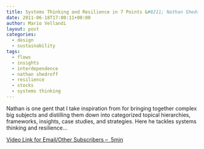 ```yaml
---
title: Systems Thinking and Resilience in 7 Points &#8211; Nathan Shedroff
date: 2011-06-18T17:00:11+00:00
author: Mario Vellandi
layout: post
categories:
  - design
  - sustainability
tags:
  - flows
  - insights
  - interdependence
  - nathan shedroff
  - resilience
  - stocks
  - systems thinking
---
```

Nathan is one gent that I take inspiration from for bringing together complex big subjects and distilling them down into categorized topical hierarchies, frameworks, insights, case studies, and strategies. Here he tackles systems thinking and resilience&#8230;

[Video Link for Email/Other Subscribers &#8211;  5min](http://vimeo.com/22053134)

